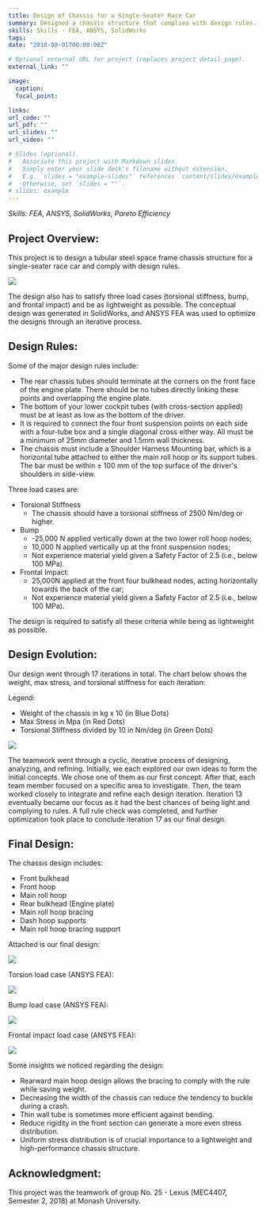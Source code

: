 ```yaml
---
title: Design of Chassis for a Single-Seater Race Car
summary: Designed a chassis structure that complies with design rules.
skills: Skills - FEA, ANSYS, SolidWorks
tags:
date: "2018-08-01T00:00:00Z"

# Optional external URL for project (replaces project detail page).
external_link: ""

image:
  caption:
  focal_point:

links:
url_code: ""
url_pdf: ""
url_slides: ""
url_video: ""

# Slides (optional).
#   Associate this project with Markdown slides.
#   Simply enter your slide deck's filename without extension.
#   E.g. `slides = "example-slides"` references `content/slides/example-slides.md`.
#   Otherwise, set `slides = ""`.
# slides: example
---
```


*Skills: FEA, ANSYS, SolidWorks, Pareto Efficiency*

## Project Overview:

This project is to design a tubular steel space frame chassis structure for a single-seater race car and comply with design rules. 

![](https://www.dropbox.com/s/ijezf7m2bi1kuhv/SkxpMBnzH_SyE3xIhzS.png?dl=1)

The design also has to satisfy three load cases (torsional stiffness, bump, and frontal impact) and be as lightweight as possible. The conceptual design was generated in SolidWorks, and ANSYS FEA was used to optimize the designs through an iterative process.

## Design Rules:

Some of the major design rules include:

-   The rear chassis tubes should terminate at the corners on the front face of the engine plate. There should be no tubes directly linking these points and overlapping the engine plate.
-   The bottom of your lower cockpit tubes (with cross-section applied) must be at least as low as the bottom of the driver.
-   It is required to connect the four front suspension points on each side with a four-tube box and a single diagonal cross either way. All must be a minimum of 25mm diameter and 1.5mm wall thickness.
-   The chassis must include a Shoulder Harness Mounting bar, which is a horizontal tube attached to either the main roll hoop or its support tubes. The bar must be within ± 100 mm of the top surface of the driver's shoulders in side-view.

Three load cases are:
-   Torsional Stiffness
	-   The chassis should have a torsional stiffness of 2500 Nm/deg or higher.
-   Bump 
	-   -25,000 N applied vertically down at the two lower roll hoop nodes;
	-   10,000 N applied vertically up at the front suspension nodes;
	-   Not experience material yield given a Safety Factor of 2.5 (i.e., below 100 MPa).
-   Frontal Impact:
	-   25,000N applied at the front four bulkhead nodes, acting horizontally towards the back of the car;
	-   Not experience material yield given a Safety Factor of 2.5 (i.e., below 100 MPa).
    
The design is required to satisfy all these criteria while being as lightweight as possible.

## Design Evolution:

Our design went through 17 iterations in total. The chart below shows the weight, max stress, and torsional stiffness for each iteration:

Legend:

-   Weight of the chassis in kg x 10 (in Blue Dots)
-   Max Stress in Mpa (in Red Dots)
-   Torsional Stiffness divided by 10 in Nm/deg (in Green Dots)

![](https://www.dropbox.com/s/y5jzdferz0as4bn/SkxpMBnzH_Bk3GeUnMH.png?dl=1)

The teamwork went through a cyclic, iterative process of designing, analyzing, and refining. Initially, we each explored our own ideas to form the initial concepts. We chose one of them as our first concept. After that, each team member focused on a specific area to investigate. Then, the team worked closely to integrate and refine each design iteration. Iteration 13 eventually became our focus as it had the best chances of being light and complying to rules. A full rule check was completed, and further optimization took place to conclude iteration 17 as our final design.

## Final Design:

The chassis design includes:

-   Front bulkhead
-   Front hoop
-   Main roll hoop
-   Rear bulkhead (Engine plate)
-   Main roll hoop bracing
-   Dash hoop supports
-   Main roll hoop bracing support

Attached is our final design:

![](https://www.dropbox.com/s/k3u0im7gaoyn7um/SkxpMBnzH_SynmMvnGr.png?dl=1)

Torsion load case (ANSYS FEA):

![](https://www.dropbox.com/s/4mjxete55mav29j/SkxpMBnzH_BkAvMw2Gr.png?dl=1)

Bump load case (ANSYS FEA):

![](https://www.dropbox.com/s/zbr5p092r04sacr/SkxpMBnzH_B13aMPnMr.png?dl=1)

Frontal impact load case (ANSYS FEA):

![](https://www.dropbox.com/s/x36lmz8pqsx8p5z/SkxpMBnzH_S1cmmD3zB.png?dl=1)

Some insights we noticed regarding the design:
-   Rearward main hoop design allows the bracing to comply with the rule while saving weight.
-   Decreasing the width of the chassis can reduce the tendency to buckle during a crash.
-   Thin wall tube is sometimes more efficient against bending.
-   Reduce rigidity in the front section can generate a more even stress distribution.
-   Uniform stress distribution is of crucial importance to a lightweight and high-performance chassis structure.
    

## Acknowledgment:

This project was the teamwork of group No. 25 - Lexus (MEC4407, Semester 2, 2018) at Monash University.